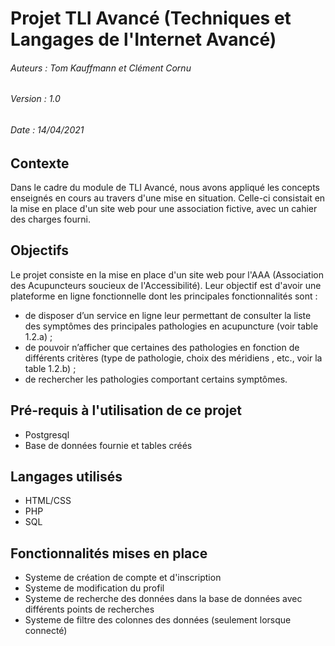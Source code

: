 # Projet TLI Avancé (Techniques et Langages de l'Internet Avancé)

###### Auteurs : Tom Kauffmann et Clément Cornu
###### Version : 1.0
###### Date : 14/04/2021

## Contexte

Dans le cadre du module de TLI Avancé, nous avons appliqué les concepts enseignés en cours au travers d'une mise en situation. Celle-ci consistait en la mise en place d'un site web pour une association fictive, avec un cahier des charges fourni.

## Objectifs

Le projet consiste en la mise en place d'un site web pour l'AAA (Association des Acupuncteurs soucieux de l'Accessibilité). Leur objectif est d'avoir une plateforme en ligne fonctionnelle dont les principales fonctionnalités sont :

- de disposer d’un service en ligne leur permettant de consulter la liste des symptômes des
principales pathologies en acupuncture (voir table 1.2.a) ;
- de pouvoir n’afficher que certaines des pathologies en fonction de différents critères
(type de pathologie, choix des méridiens , etc., voir la table 1.2.b) ;
- de rechercher les pathologies comportant certains symptômes.

## Pré-requis à l'utilisation de ce projet

- Postgresql
- Base de données fournie et tables créés

## Langages utilisés

- HTML/CSS
- PHP
- SQL

## Fonctionnalités mises en place

- Systeme de création de compte et d'inscription
- Systeme de modification du profil
- Systeme de recherche des données dans la base de données avec différents points de recherches
- Systeme de filtre des colonnes des données (seulement lorsque connecté)

